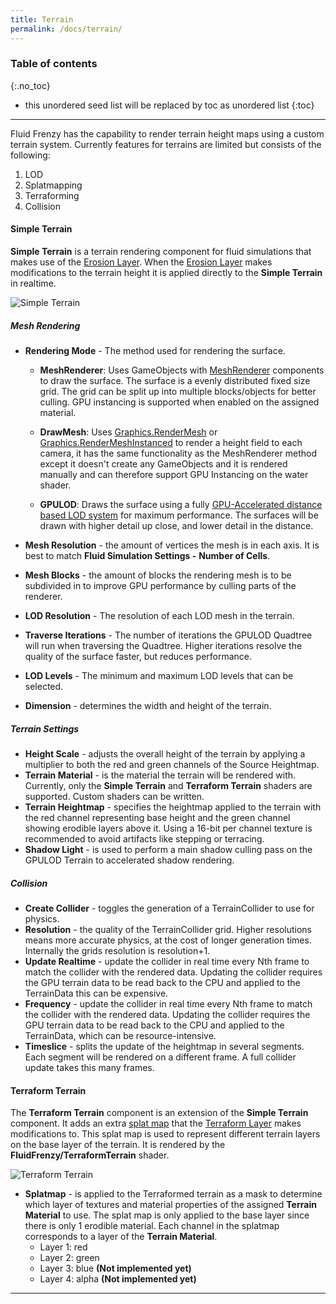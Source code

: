 ```yaml
---
title: Terrain
permalink: /docs/terrain/
---
```


### Table of contents
{:.no_toc}
* this unordered seed list will be replaced by toc as unordered list
{:toc}
---

Fluid Frenzy has the capability to render terrain height maps using a custom terrain system. 
Currently features for terrains are limited but consists of the following:

1. LOD
2. Splatmapping
3. Terraforming
4. Collision

<a name="simple-terrain"></a>
#### Simple Terrain

**Simple Terrain** is a terrain rendering component for fluid simulations that makes use of the [Erosion Layer](../fluid_simulation_components#erosion-layer). When the [Erosion Layer](../fluid_simulation_components#erosion-layer) makes modifications to the terrain height it is applied directly to the **Simple Terrain** in realtime.

![Simple Terrain](../../assets/images/simpleterrain.png)

##### Mesh Rendering
- **Rendering Mode** - The method used for rendering the surface.

    - **MeshRenderer**: Uses GameObjects with [MeshRenderer](https://docs.unity3d.com/ScriptReference/MeshRenderer.html) components to draw the surface. The surface is a evenly distributed fixed size grid. The grid can be split up into multiple blocks/objects for better culling. GPU instancing is supported when enabled on the assigned material. 

    - **DrawMesh**: Uses [Graphics.RenderMesh](https://docs.unity3d.com/ScriptReference/Graphics.RenderMesh.html) or [Graphics.RenderMeshInstanced](https://docs.unity3d.com/ScriptReference/Graphics.RenderMeshInstanced.html) to render a height field to each camera, it has the same functionality as the MeshRenderer method except it doesn't create any GameObjects and it is rendered manually and can therefore support GPU Instancing on the water shader.

    - **GPULOD**: Draws the surface using a fully [GPU-Accelerated distance based LOD system](https://www.researchgate.net/publication/331761994_Quadtrees_on_the_GPU) for maximum performance. The surfaces will be drawn with higher detail up close, and lower detail in the distance.
- **Mesh Resolution** - the amount of vertices the mesh is in each axis. It is best to match **Fluid Simulation Settings -** **Number of Cells**.
- **Mesh Blocks** - the amount of blocks the rendering mesh is to be subdivided in to improve GPU performance by culling parts of the renderer.
- **LOD Resolution** - The resolution of each LOD mesh in the terrain.
- **Traverse Iterations** - The number of iterations the GPULOD Quadtree will run when traversing the Quadtree. Higher iterations resolve the quality of the surface faster, but reduces performance.
- **LOD Levels** - The minimum and maximum LOD levels that can be selected.
- **Dimension** - determines the width and height of the terrain.

##### Terrain Settings
- **Height Scale** - adjusts the overall height of the terrain by applying a multiplier to both the red and green channels of the Source Heightmap.
- **Terrain Material** - is the material the terrain will be rendered with. Currently, only the **Simple Terrain** and **Terraform Terrain** shaders are supported. Custom shaders can be written.
- **Terrain Heightmap** - specifies the heightmap applied to the terrain with the red channel representing base height and the green channel showing erodible layers above it. Using a 16-bit per channel texture is recommended to avoid artifacts like stepping or terracing.
- **Shadow Light** - is used to perform a main shadow culling pass on the GPULOD Terrain to accelerated shadow rendering.

##### Collision
- **Create Collider** - toggles the generation of a TerrainCollider to use for physics.
- **Resolution** - the quality of the TerrainCollider grid. Higher resolutions means more accurate physics, at the cost of longer generation times. Internally the grids resolution is resolution+1.
- **Update Realtime** - update the collider in real time every Nth frame to match the collider with the rendered data. Updating the collider requires the GPU terrain data to be read back to the CPU and applied to the TerrainData this can be expensive.
- **Frequency** - update the collider in real time every Nth frame to match the collider with the rendered data. Updating the collider requires the GPU terrain data to be read back to the CPU and applied to the TerrainData, which can be resource-intensive.
- **Timeslice** - splits the update of the heightmap in several segments. Each segment will be rendered on a different frame. A full collider update takes this many frames.


<a name="terraform-terrain"></a>
#### Terraform Terrain
The **Terraform Terrain** component is an extension of the **Simple Terrain** component. It adds an extra [splat map](https://en.wikipedia.org/wiki/Texture_splatting) that the [Terraform Layer](../fluid_simulation_components#terraform-layer) makes modifications to. This splat map is used to represent different terrain layers on the base layer of the terrain. It is rendered by the **FluidFrenzy/TerraformTerrain** shader.

![Terraform Terrain](../../assets/images/terraformterrain.png)

- **Splatmap** - is applied to the Terraformed terrain as a mask to determine which layer of textures and material properties of the assigned **Terrain Material** to use. The splat map is only applied to the base layer since there is only 1 erodible material.
Each channel in the splatmap corresponds to a layer of the **Terrain Material**.
    - Layer 1: red
    - Layer 2: green
    - Layer 3: blue **(Not implemented yet)**
    - Layer 4: alpha **(Not implemented yet)**
---

<div style="page-break-after: always;"></div>

<a name="fluid-modifiers"></a>
